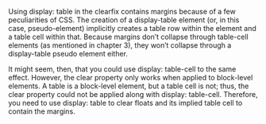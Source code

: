 Using display: table in the clearfix contains margins because of a few peculiarities
of CSS. The creation of a display-table element (or, in this case, pseudo-element)
implicitly creates a table row within the element and a table cell within that. Because
margins don’t collapse through table-cell elements (as mentioned in chapter 3), they
won’t collapse through a display-table pseudo element either.


It might seem, then, that you could use display: table-cell to the same effect.
However, the clear property only works when applied to block-level elements. A table
is a block-level element, but a table cell is not; thus, the clear property could not be
applied along with display: table-cell. Therefore, you need to use display:
table to clear floats and its implied table cell to contain the margins.